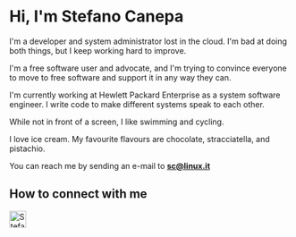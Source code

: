   <link type="text/css" rel="stylesheet" href="https://stefanocanepa.gitlab.io/css/fontawesome-all.min.css">
  
  # Hi, I'm Stefano Canepa

I'm a developer and system administrator lost in the cloud. I'm bad at doing both things, but I keep working hard to improve. 

I'm a free software user and advocate, and I'm trying to convince everyone to move to free software and support it in any way they can. 

I'm currently working at Hewlett Packard Enterprise as a system software engineer. I write code to make different systems speak to each other. 

While not in front of a screen, I like swimming and cycling.

I love ice cream. My favourite flavours are chocolate, stracciatella, and pistachio.

You can reach me by sending an e-mail to **sc@linux.it**

## How to connect with me

<p align="left">
  <a rel="me" href="https://hachyderm.io/@sc"><i class="fa-brands fa-mastodon"></i></a>

<a href="https://linkedin.com/in/stefanocanepa"><img src="https://raw.githubusercontent.com/FortAwesome/Font-Awesome/6.x/svgs/brands/linkedin.svg" alt="Stefano Canepa profile on LinkedIn" width="30" height="30"></a>
</p>
